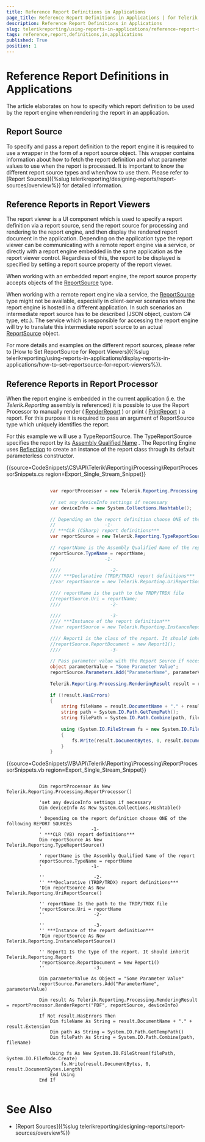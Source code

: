 ```yaml
---
title: Reference Report Definitions in Applications
page_title: Reference Report Definitions in Applications | for Telerik Reporting Documentation
description: Reference Report Definitions in Applications
slug: telerikreporting/using-reports-in-applications/reference-report-definitions-in-applications
tags: reference,report,definitions,in,applications
published: True
position: 1
---
```


# Reference Report Definitions in Applications



The article elaborates on how to specify which report definition to be used by the report engine when rendering the report in an application.       

## Report Source

To specify and pass a report definition to the report engine it is required to use a wrapper in the form of a           report source object. This wrapper contains information about how to fetch the           report definition and what parameter values to use when the report is processed.           It is important to know the different report source types and when/how to use them. Please refer to           [Report Sources]({%slug telerikreporting/designing-reports/report-sources/overview%}) for detailed information.         

## Reference Reports in Report Viewers

The report viewer is a UI component which is used to specify a report definition via a report source, send the report source for processing           and rendering to the report engine, and then display the rendered report document in the application.           Depending on the application type the report viewer can be communicating with a remote report engine via a service, or directly with a           report engine embedded in the same application as the report viewer control. Regardless of this, the report to be displayed           is specified by setting a report source property of the report viewer.         

When working with an embedded report engine, the report source property accepts objects of the            [ReportSource](/reporting/api/Telerik.Reporting.ReportSource)  type.         

When working with a remote report engine via a service, the            [ReportSource](/reporting/api/Telerik.Reporting.ReportSource)            type might not be available, especially in client-server scenarios where the report engine is hosted in a different application.           In such scenarios an intermediate report source has to be described (JSON object, custom C# type, etc.).           The service which is responsible for accessing the report engine will try to translate this intermediate report source to an actual            [ReportSource](/reporting/api/Telerik.Reporting.ReportSource)  object.         

For more details and examples on the different report sources, please refer to           [How to Set ReportSource for Report Viewers]({%slug telerikreporting/using-reports-in-applications/display-reports-in-applications/how-to-set-reportsource-for-report-viewers%}).         

## Reference Reports in Report Processor

When the report engine is embedded in the current application (i.e. the *Telerik.Reporting*  assembly is referenced)           it is possible to use the Report Processor to manually render           ( [RenderReport](/reporting/api/Telerik.Reporting.Processing.ReportProcessor#Telerik_Reporting_Processing_ReportProcessor_RenderReport_System_String_Telerik_Reporting_ReportSource_System_Collections_Hashtable_) )           or print           ( [PrintReport](/reporting/api/Telerik.Reporting.Processing.ReportProcessor#Telerik_Reporting_Processing_ReportProcessor_PrintReport_Telerik_Reporting_ReportSource_System_Drawing_Printing_PrinterSettings_) )           a report. For this purpose it is required to pass an argument of ReportSource type which uniquely identifies the report.         

For this example we will use a TypeReportSource. The TypeReportSource specifies the report by its  [Assembly Qualified Name](https://docs.microsoft.com/en-us/dotnet/api/system.type.assemblyqualifiedname) . The Reporting Engine uses  [Reflection](https://docs.microsoft.com/en-us/dotnet/api/system.reflection)  to create an instance of the report class through its default parameterless constructor.         

{{source=CodeSnippets\CS\API\Telerik\Reporting\Processing\ReportProcessorSnippets.cs region=Export_Single_Stream_Snippet}}
````C#
	
	            var reportProcessor = new Telerik.Reporting.Processing.ReportProcessor();
	
	            // set any deviceInfo settings if necessary
	            var deviceInfo = new System.Collections.Hashtable();
	
	            // Depending on the report definition choose ONE of the following REPORT SOURCES
	            //                  -1-
	            // ***CLR (CSharp) report definitions***
	            var reportSource = new Telerik.Reporting.TypeReportSource();
	
	            // reportName is the Assembly Qualified Name of the report
	            reportSource.TypeName = reportName;
	            //                  -1-
	
	            ////                  -2-
	            //// ***Declarative (TRDP/TRDX) report definitions***
	            //var reportSource = new Telerik.Reporting.UriReportSource();
	
	            //// reportName is the path to the TRDP/TRDX file
	            //reportSource.Uri = reportName;
	            ////                  -2-
	
	            ////                  -3-
	            //// ***Instance of the report definition***
	            //var reportSource = new Telerik.Reporting.InstanceReportSource();
	
	            //// Report1 is the class of the report. It should inherit Telerik.Reporting.Report class
	            //reportSource.ReportDocument = new Report1();
	            ////                  -3-
	
	            // Pass parameter value with the Report Source if necessary
	            object parameterValue = "Some Parameter Value";
	            reportSource.Parameters.Add("ParameterName", parameterValue);
	
	            Telerik.Reporting.Processing.RenderingResult result = reportProcessor.RenderReport("PDF", reportSource, deviceInfo);
	
	            if (!result.HasErrors)
	            {
	                string fileName = result.DocumentName + "." + result.Extension;
	                string path = System.IO.Path.GetTempPath();
	                string filePath = System.IO.Path.Combine(path, fileName);
	
	                using (System.IO.FileStream fs = new System.IO.FileStream(filePath, System.IO.FileMode.Create))
	                {
	                    fs.Write(result.DocumentBytes, 0, result.DocumentBytes.Length);
	                }
	            }
````
{{source=CodeSnippets\VB\API\Telerik\Reporting\Processing\ReportProcessorSnippets.vb region=Export_Single_Stream_Snippet}}
````VB
	
	        Dim reportProcessor As New Telerik.Reporting.Processing.ReportProcessor()
	
	        'set any deviceInfo settings if necessary
	        Dim deviceInfo As New System.Collections.Hashtable()
	
	        ' Depending on the report definition choose ONE of the following REPORT SOURCES
	        '                  -1-
	        ' ***CLR (VB) report definitions***
	        Dim reportSource As New Telerik.Reporting.TypeReportSource()
	
	        ' reportName is the Assembly Qualified Name of the report
	        reportSource.TypeName = reportName
	        '                  -1-
	
	        ''                  -2-
	        '' ***Declarative (TRDP/TRDX) report definitions***
	        'Dim reportSource As New Telerik.Reporting.UriReportSource()
	
	        '' reportName Is the path to the TRDP/TRDX file
	        'reportSource.Uri = reportName
	        ''                  -2-
	
	        ''                  -3-
	        '' ***Instance of the report definition***
	        'Dim reportSource As New Telerik.Reporting.InstanceReportSource()
	
	        '' Report1 Is the type of the report. It should inherit Telerik.Reporting.Report
	        'reportSource.ReportDocument = New Report1()
	        ''                  -3-
	
	        Dim parameterValue As Object = "Some Parameter Value"
	        reportSource.Parameters.Add("ParameterName", parameterValue)
	
	        Dim result As Telerik.Reporting.Processing.RenderingResult = reportProcessor.RenderReport("PDF", reportSource, deviceInfo)
	
	        If Not result.HasErrors Then
	            Dim fileName As String = result.DocumentName + "." + result.Extension
	            Dim path As String = System.IO.Path.GetTempPath()
	            Dim filePath As String = System.IO.Path.Combine(path, fileName)
	
	            Using fs As New System.IO.FileStream(filePath, System.IO.FileMode.Create)
	                fs.Write(result.DocumentBytes, 0, result.DocumentBytes.Length)
	            End Using
	        End If
	
````



# See Also


 * [Report Sources]({%slug telerikreporting/designing-reports/report-sources/overview%})

